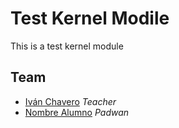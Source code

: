 # Test Kernel Modile
This is a test kernel module

## Team

* [Iván Chavero](https://github.com/imcsk8) *Teacher*
* [Nombre Alumno](https://github.com/example_user) *Padwan*
